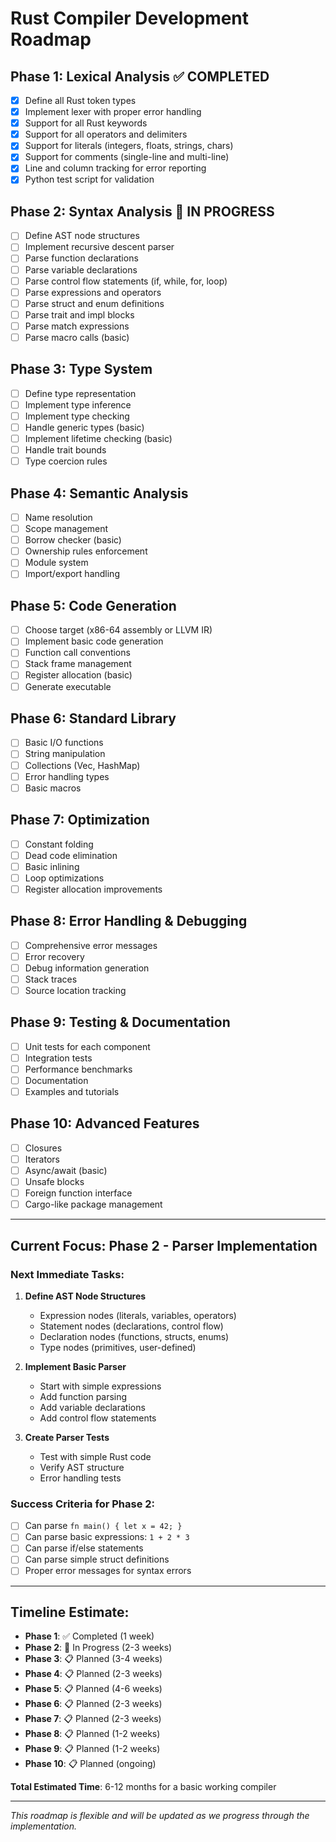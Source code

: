 # Rust Compiler Development Roadmap

## Phase 1: Lexical Analysis ✅ COMPLETED
- [x] Define all Rust token types
- [x] Implement lexer with proper error handling
- [x] Support for all Rust keywords
- [x] Support for all operators and delimiters
- [x] Support for literals (integers, floats, strings, chars)
- [x] Support for comments (single-line and multi-line)
- [x] Line and column tracking for error reporting
- [x] Python test script for validation

## Phase 2: Syntax Analysis 🚧 IN PROGRESS
- [ ] Define AST node structures
- [ ] Implement recursive descent parser
- [ ] Parse function declarations
- [ ] Parse variable declarations
- [ ] Parse control flow statements (if, while, for, loop)
- [ ] Parse expressions and operators
- [ ] Parse struct and enum definitions
- [ ] Parse trait and impl blocks
- [ ] Parse match expressions
- [ ] Parse macro calls (basic)

## Phase 3: Type System
- [ ] Define type representation
- [ ] Implement type inference
- [ ] Implement type checking
- [ ] Handle generic types (basic)
- [ ] Implement lifetime checking (basic)
- [ ] Handle trait bounds
- [ ] Type coercion rules

## Phase 4: Semantic Analysis
- [ ] Name resolution
- [ ] Scope management
- [ ] Borrow checker (basic)
- [ ] Ownership rules enforcement
- [ ] Module system
- [ ] Import/export handling

## Phase 5: Code Generation
- [ ] Choose target (x86-64 assembly or LLVM IR)
- [ ] Implement basic code generation
- [ ] Function call conventions
- [ ] Stack frame management
- [ ] Register allocation (basic)
- [ ] Generate executable

## Phase 6: Standard Library
- [ ] Basic I/O functions
- [ ] String manipulation
- [ ] Collections (Vec, HashMap)
- [ ] Error handling types
- [ ] Basic macros

## Phase 7: Optimization
- [ ] Constant folding
- [ ] Dead code elimination
- [ ] Basic inlining
- [ ] Loop optimizations
- [ ] Register allocation improvements

## Phase 8: Error Handling & Debugging
- [ ] Comprehensive error messages
- [ ] Error recovery
- [ ] Debug information generation
- [ ] Stack traces
- [ ] Source location tracking

## Phase 9: Testing & Documentation
- [ ] Unit tests for each component
- [ ] Integration tests
- [ ] Performance benchmarks
- [ ] Documentation
- [ ] Examples and tutorials

## Phase 10: Advanced Features
- [ ] Closures
- [ ] Iterators
- [ ] Async/await (basic)
- [ ] Unsafe blocks
- [ ] Foreign function interface
- [ ] Cargo-like package management

---

## Current Focus: Phase 2 - Parser Implementation

### Next Immediate Tasks:
1. **Define AST Node Structures**
   - Expression nodes (literals, variables, operators)
   - Statement nodes (declarations, control flow)
   - Declaration nodes (functions, structs, enums)
   - Type nodes (primitives, user-defined)

2. **Implement Basic Parser**
   - Start with simple expressions
   - Add function parsing
   - Add variable declarations
   - Add control flow statements

3. **Create Parser Tests**
   - Test with simple Rust code
   - Verify AST structure
   - Error handling tests

### Success Criteria for Phase 2:
- [ ] Can parse `fn main() { let x = 42; }`
- [ ] Can parse basic expressions: `1 + 2 * 3`
- [ ] Can parse if/else statements
- [ ] Can parse simple struct definitions
- [ ] Proper error messages for syntax errors

---

## Timeline Estimate:
- **Phase 1**: ✅ Completed (1 week)
- **Phase 2**: 🚧 In Progress (2-3 weeks)
- **Phase 3**: 📋 Planned (3-4 weeks)
- **Phase 4**: 📋 Planned (2-3 weeks)
- **Phase 5**: 📋 Planned (4-6 weeks)
- **Phase 6**: 📋 Planned (2-3 weeks)
- **Phase 7**: 📋 Planned (2-3 weeks)
- **Phase 8**: 📋 Planned (1-2 weeks)
- **Phase 9**: 📋 Planned (1-2 weeks)
- **Phase 10**: 📋 Planned (ongoing)

**Total Estimated Time**: 6-12 months for a basic working compiler

---

*This roadmap is flexible and will be updated as we progress through the implementation.* 